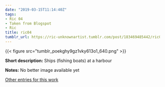 ```yaml
---
date: "2019-03-15T11:14:40Z"
tags:
- Ric 04
- Taken from Blogspot
- Ric
title: ric04
tumblr_url: https://ric-unknownartist.tumblr.com/post/183469485442/ric04
---
```

{{< figure src="tumblr_poekghy9gz1vky613o1_640.png" >}} 

**Short description:** Ships (fishing boats) at a harbour

**Notes:** No better image available yet

[Other entries for this work](/tags/Ric-04)
